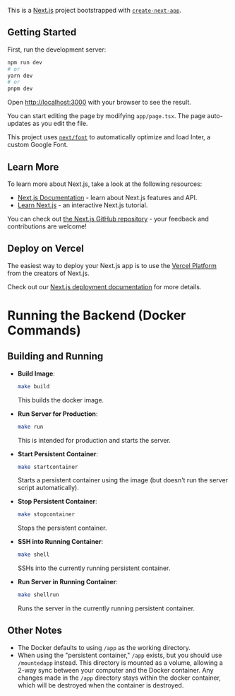 This is a [Next.js](https://nextjs.org/) project bootstrapped with [`create-next-app`](https://github.com/vercel/next.js/tree/canary/packages/create-next-app).

## Getting Started

First, run the development server:

```bash
npm run dev
# or
yarn dev
# or
pnpm dev
```

Open [http://localhost:3000](http://localhost:3000) with your browser to see the result.

You can start editing the page by modifying `app/page.tsx`. The page auto-updates as you edit the file.

This project uses [`next/font`](https://nextjs.org/docs/basic-features/font-optimization) to automatically optimize and load Inter, a custom Google Font.

## Learn More

To learn more about Next.js, take a look at the following resources:

- [Next.js Documentation](https://nextjs.org/docs) - learn about Next.js features and API.
- [Learn Next.js](https://nextjs.org/learn) - an interactive Next.js tutorial.

You can check out [the Next.js GitHub repository](https://github.com/vercel/next.js/) - your feedback and contributions are welcome!

## Deploy on Vercel

The easiest way to deploy your Next.js app is to use the [Vercel Platform](https://vercel.com/new?utm_medium=default-template&filter=next.js&utm_source=create-next-app&utm_campaign=create-next-app-readme) from the creators of Next.js.

Check out our [Next.js deployment documentation](https://nextjs.org/docs/deployment) for more details.

# Running the Backend (Docker Commands)

## Building and Running

- **Build Image**: 
  ```bash
  make build
  ```
  This builds the docker image.

- **Run Server for Production**: 
  ```bash
  make run
  ```
  This is intended for production and starts the server.

- **Start Persistent Container**: 
  ```bash
  make startcontainer
  ```
  Starts a persistent container using the image (but doesn't run the server script automatically).

- **Stop Persistent Container**: 
  ```bash
  make stopcontainer
  ```
  Stops the persistent container.

- **SSH into Running Container**: 
  ```bash
  make shell
  ```
  SSHs into the currently running persistent container.

- **Run Server in Running Container**: 
  ```bash
  make shellrun
  ```
  Runs the server in the currently running persistent container.

## Other Notes

- The Docker defaults to using `/app` as the working directory.
- When using the "persistent container," `/app` exists, but you should use `/mountedapp` instead. This directory is mounted as a volume, allowing a 2-way sync between your computer and the Docker container. Any changes made in the `/app` directory stays within the docker container, which will be destroyed when the container is destroyed.



